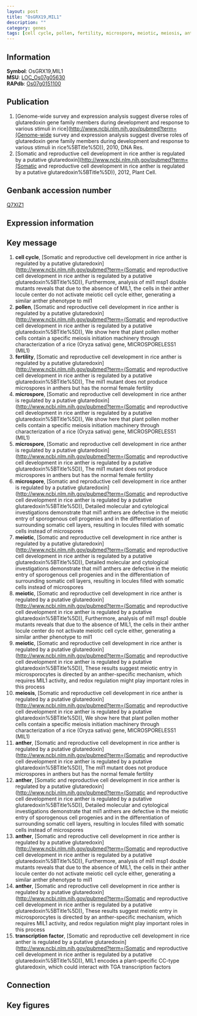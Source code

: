 ```yaml
---
layout: post
title: "OsGRX19,MIL1"
description: ""
category: genes
tags: [cell cycle, pollen, fertility, microspore, meiotic, meiosis, anther, transcription factor, Gene]
---
```


## Information
__Symbol__: OsGRX19,MIL1  
__MSU__: [LOC_Os07g05630](http://rice.plantbiology.msu.edu/cgi-bin/ORF_infopage.cgi?orf=LOC_Os07g05630)  
__RAPdb__: [Os07g0151100](http://rapdb.dna.affrc.go.jp/viewer/gbrowse_details/irgsp1?name=Os07g0151100)  

## Publication
1. [Genome-wide survey and expression analysis suggest diverse roles of glutaredoxin gene family members during development and response to various stimuli in rice](http://www.ncbi.nlm.nih.gov/pubmed?term=(Genome-wide survey and expression analysis suggest diverse roles of glutaredoxin gene family members during development and response to various stimuli in rice%5BTitle%5D)), 2010, DNA Res.
2. [Somatic and reproductive cell development in rice anther is regulated by a putative glutaredoxin](http://www.ncbi.nlm.nih.gov/pubmed?term=(Somatic and reproductive cell development in rice anther is regulated by a putative glutaredoxin%5BTitle%5D)), 2012, Plant Cell.

## Genbank accession number
[Q7XIZ1](http://www.ncbi.nlm.nih.gov/nuccore/Q7XIZ1)

## Expression information

## Key message
1. __cell cycle__, [Somatic and reproductive cell development in rice anther is regulated by a putative glutaredoxin](http://www.ncbi.nlm.nih.gov/pubmed?term=(Somatic and reproductive cell development in rice anther is regulated by a putative glutaredoxin%5BTitle%5D)),  Furthermore, analysis of mil1 msp1 double mutants reveals that due to the absence of MIL1, the cells in their anther locule center do not activate meiotic cell cycle either, generating a similar anther phenotype to mil1
2. __pollen__, [Somatic and reproductive cell development in rice anther is regulated by a putative glutaredoxin](http://www.ncbi.nlm.nih.gov/pubmed?term=(Somatic and reproductive cell development in rice anther is regulated by a putative glutaredoxin%5BTitle%5D)),  We show here that plant pollen mother cells contain a specific meiosis initiation machinery through characterization of a rice (Oryza sativa) gene, MICROSPORELESS1 (MIL1)
3. __fertility__, [Somatic and reproductive cell development in rice anther is regulated by a putative glutaredoxin](http://www.ncbi.nlm.nih.gov/pubmed?term=(Somatic and reproductive cell development in rice anther is regulated by a putative glutaredoxin%5BTitle%5D)),  The mil1 mutant does not produce microspores in anthers but has the normal female fertility
4. __microspore__, [Somatic and reproductive cell development in rice anther is regulated by a putative glutaredoxin](http://www.ncbi.nlm.nih.gov/pubmed?term=(Somatic and reproductive cell development in rice anther is regulated by a putative glutaredoxin%5BTitle%5D)),  We show here that plant pollen mother cells contain a specific meiosis initiation machinery through characterization of a rice (Oryza sativa) gene, MICROSPORELESS1 (MIL1)
5. __microspore__, [Somatic and reproductive cell development in rice anther is regulated by a putative glutaredoxin](http://www.ncbi.nlm.nih.gov/pubmed?term=(Somatic and reproductive cell development in rice anther is regulated by a putative glutaredoxin%5BTitle%5D)),  The mil1 mutant does not produce microspores in anthers but has the normal female fertility
6. __microspore__, [Somatic and reproductive cell development in rice anther is regulated by a putative glutaredoxin](http://www.ncbi.nlm.nih.gov/pubmed?term=(Somatic and reproductive cell development in rice anther is regulated by a putative glutaredoxin%5BTitle%5D)),  Detailed molecular and cytological investigations demonstrate that mil1 anthers are defective in the meiotic entry of sporogenous cell progenies and in the differentiation of surrounding somatic cell layers, resulting in locules filled with somatic cells instead of microspores
7. __meiotic__, [Somatic and reproductive cell development in rice anther is regulated by a putative glutaredoxin](http://www.ncbi.nlm.nih.gov/pubmed?term=(Somatic and reproductive cell development in rice anther is regulated by a putative glutaredoxin%5BTitle%5D)),  Detailed molecular and cytological investigations demonstrate that mil1 anthers are defective in the meiotic entry of sporogenous cell progenies and in the differentiation of surrounding somatic cell layers, resulting in locules filled with somatic cells instead of microspores
8. __meiotic__, [Somatic and reproductive cell development in rice anther is regulated by a putative glutaredoxin](http://www.ncbi.nlm.nih.gov/pubmed?term=(Somatic and reproductive cell development in rice anther is regulated by a putative glutaredoxin%5BTitle%5D)),  Furthermore, analysis of mil1 msp1 double mutants reveals that due to the absence of MIL1, the cells in their anther locule center do not activate meiotic cell cycle either, generating a similar anther phenotype to mil1
9. __meiotic__, [Somatic and reproductive cell development in rice anther is regulated by a putative glutaredoxin](http://www.ncbi.nlm.nih.gov/pubmed?term=(Somatic and reproductive cell development in rice anther is regulated by a putative glutaredoxin%5BTitle%5D)),  These results suggest meiotic entry in microsporocytes is directed by an anther-specific mechanism, which requires MIL1 activity, and redox regulation might play important roles in this process
10. __meiosis__, [Somatic and reproductive cell development in rice anther is regulated by a putative glutaredoxin](http://www.ncbi.nlm.nih.gov/pubmed?term=(Somatic and reproductive cell development in rice anther is regulated by a putative glutaredoxin%5BTitle%5D)),  We show here that plant pollen mother cells contain a specific meiosis initiation machinery through characterization of a rice (Oryza sativa) gene, MICROSPORELESS1 (MIL1)
11. __anther__, [Somatic and reproductive cell development in rice anther is regulated by a putative glutaredoxin](http://www.ncbi.nlm.nih.gov/pubmed?term=(Somatic and reproductive cell development in rice anther is regulated by a putative glutaredoxin%5BTitle%5D)),  The mil1 mutant does not produce microspores in anthers but has the normal female fertility
12. __anther__, [Somatic and reproductive cell development in rice anther is regulated by a putative glutaredoxin](http://www.ncbi.nlm.nih.gov/pubmed?term=(Somatic and reproductive cell development in rice anther is regulated by a putative glutaredoxin%5BTitle%5D)),  Detailed molecular and cytological investigations demonstrate that mil1 anthers are defective in the meiotic entry of sporogenous cell progenies and in the differentiation of surrounding somatic cell layers, resulting in locules filled with somatic cells instead of microspores
13. __anther__, [Somatic and reproductive cell development in rice anther is regulated by a putative glutaredoxin](http://www.ncbi.nlm.nih.gov/pubmed?term=(Somatic and reproductive cell development in rice anther is regulated by a putative glutaredoxin%5BTitle%5D)),  Furthermore, analysis of mil1 msp1 double mutants reveals that due to the absence of MIL1, the cells in their anther locule center do not activate meiotic cell cycle either, generating a similar anther phenotype to mil1
14. __anther__, [Somatic and reproductive cell development in rice anther is regulated by a putative glutaredoxin](http://www.ncbi.nlm.nih.gov/pubmed?term=(Somatic and reproductive cell development in rice anther is regulated by a putative glutaredoxin%5BTitle%5D)),  These results suggest meiotic entry in microsporocytes is directed by an anther-specific mechanism, which requires MIL1 activity, and redox regulation might play important roles in this process
15. __transcription factor__, [Somatic and reproductive cell development in rice anther is regulated by a putative glutaredoxin](http://www.ncbi.nlm.nih.gov/pubmed?term=(Somatic and reproductive cell development in rice anther is regulated by a putative glutaredoxin%5BTitle%5D)),  MIL1 encodes a plant-specific CC-type glutaredoxin, which could interact with TGA transcription factors

## Connection

## Key figures


